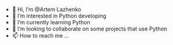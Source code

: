 - 👋 Hi, I’m @Artem Lazhenko
- 👀 I’m interested in Python developing
- 🌱 I’m currently learning Python
- 💞️ I’m looking to collaborate on some projects that use Python
- 📫 How to reach me ...

<!---
maikrai/maikrai is a ✨ special ✨ repository because its `README.md` (this file) appears on your GitHub profile.
You can click the Preview link to take a look at your changes.
--->
